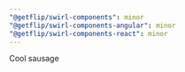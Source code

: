 ```yaml
---
"@getflip/swirl-components": minor
"@getflip/swirl-components-angular": minor
"@getflip/swirl-components-react": minor
---
```


Cool sausage
